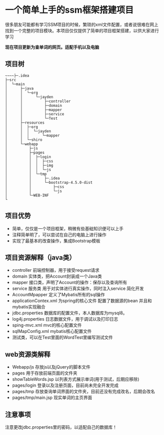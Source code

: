 # 一个简单上手的ssm框架搭建项目

很多朋友可能都有学习SSM项目的时候，繁琐的xml文件配置，或者说很难在网上找到一个完整的项目模块。本项目仅仅提供了简单的项目框架搭建，以供大家进行学习


**现在项目更新为查单词的网页。适配手机以及电脑**
## 项目树
```
~~~~├─.idea
├─src
│  └─main
│      ├─java
│      │  └─org
│      │      └─jayden
│      │          ├─controller
│      │          ├─domain
│      │          ├─mapper
│      │          ├─service
│      │          └─Test
│      ├─resources
│      │  ├─org
│      │  │  └─jayden
│      │  │      └─mapper
│      │  └─shiro
│      └─webapp
│          ├─js
│          ├─pages
│          │  ├─login
│          │  │  ├─css
│          │  │  ├─img
│          │  │  └─js
│          │  └─tmp
│          │      ├─.idea
│          │      └─bootstrap-4.5.0-dist
│          │          ├─css
│          │          └─js
│          └─WEB-INF
└
```


## 项目优势

- 简单，仅仅是一个项目框架，稍微有些基础知识便可以上手
- 注释简单明了，可以尝试在自己的电脑上进行操作
- 实现了最基本的改查操作，集成Bootstrap模板



## 项目资源解释（java类）

- controller 前端控制器，用于接受request请求
- domain 实体类，把Account封装成一个Java类
- mapper 接口类，声明了Account的操作：保存以及查询所有
- service 服务类 用于对实体进行真实操作，同时注入service 简化开发
- AccountMpapper 定义了Mybatis所有的sql操作
- applicationContex.xml 为spring的核心文件 配置了数据源的bean 并且和mybatis实现融合
- jdbc.properties 数据库的配置文件，本人数据库为mysql8。
- log4j.properties 日志数据文件，用于调试以及打印日志
- sping-mvc.xml mvc的核心配置文件
- sqlMapConfig.xml mybatis核心配置文件
- 测试类，可以在Test里面的WordTest里编写测试文件

## web资源类解释

- Webapp/js 存放js以及jQuery的脚本文件
- pages 用于存放前端页面的文件夹
- showTableWords.jsp 以列表方式展示单词(用于测试，后期应移除)
- pages/login 登录以及注册页面，目前尚未完全开发完成
- pages/tmp 存放查询单词界面的文件夹，目前还没有完成改名，后期会改名
- pages/tmp/main.jsp 现实单词的主页界面

## 注意事项
注意更改jdbc.properties里的密码，以适配自己的数据库！

